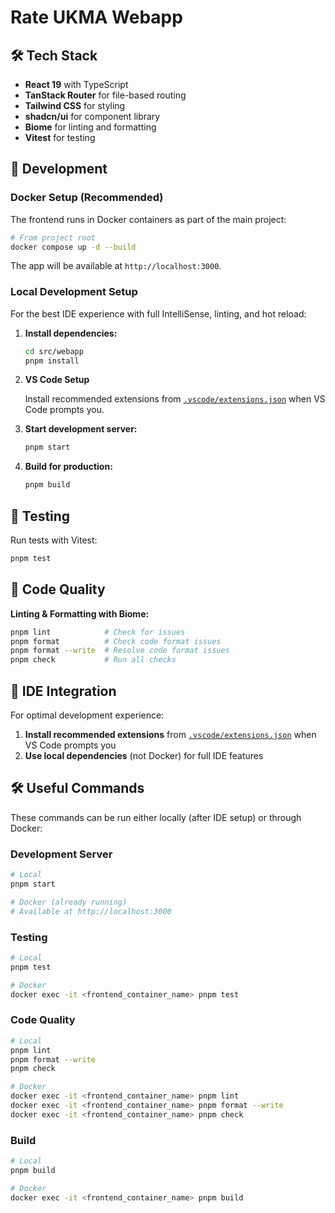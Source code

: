 # Rate UKMA Webapp

## 🛠️ Tech Stack

- **React 19** with TypeScript
- **TanStack Router** for file-based routing
- **Tailwind CSS** for styling
- **shadcn/ui** for component library
- **Biome** for linting and formatting
- **Vitest** for testing

## 🚀 Development

### Docker Setup (Recommended)

The frontend runs in Docker containers as part of the main project:

```bash
# From project root
docker compose up -d --build
```

The app will be available at `http://localhost:3000`.

### Local Development Setup

For the best IDE experience with full IntelliSense, linting, and hot reload:

1. **Install dependencies:**

   ```bash
   cd src/webapp
   pnpm install
   ```

2. **VS Code Setup**

   Install recommended extensions from [`.vscode/extensions.json`](../../.vscode/extensions.json) when VS Code prompts you.

3. **Start development server:**

   ```bash
   pnpm start
   ```

4. **Build for production:**

   ```bash
   pnpm build
   ```

## 🧪 Testing

Run tests with Vitest:

```bash
pnpm test
```

## 🔧 Code Quality

**Linting & Formatting with Biome:**

```bash
pnpm lint            # Check for issues
pnpm format          # Check code format issues
pnpm format --write  # Resolve code format issues
pnpm check           # Run all checks
```

## 🔗 IDE Integration

For optimal development experience:

1. **Install recommended extensions** from [`.vscode/extensions.json`](../../.vscode/extensions.json) when VS Code prompts you
2. **Use local dependencies** (not Docker) for full IDE features

## 🛠️ Useful Commands

These commands can be run either locally (after IDE setup) or through Docker:

### Development Server

```bash
# Local
pnpm start

# Docker (already running)
# Available at http://localhost:3000
```

### Testing

```bash
# Local
pnpm test

# Docker
docker exec -it <frontend_container_name> pnpm test
```

### Code Quality

```bash
# Local
pnpm lint
pnpm format --write
pnpm check

# Docker
docker exec -it <frontend_container_name> pnpm lint
docker exec -it <frontend_container_name> pnpm format --write
docker exec -it <frontend_container_name> pnpm check
```

### Build

```bash
# Local
pnpm build

# Docker
docker exec -it <frontend_container_name> pnpm build
```
